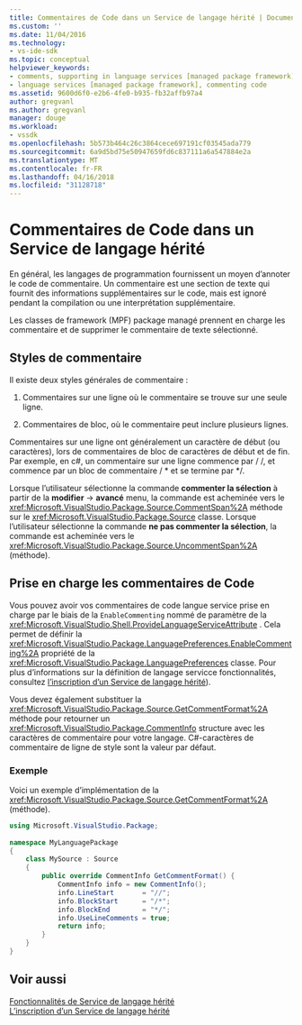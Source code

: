 ```yaml
---
title: Commentaires de Code dans un Service de langage hérité | Documents Microsoft
ms.custom: ''
ms.date: 11/04/2016
ms.technology:
- vs-ide-sdk
ms.topic: conceptual
helpviewer_keywords:
- comments, supporting in language services [managed package framework]
- language services [managed package framework], commenting code
ms.assetid: 9600d6f0-e2b6-4fe0-b935-fb32affb97a4
author: gregvanl
ms.author: gregvanl
manager: douge
ms.workload:
- vssdk
ms.openlocfilehash: 5b573b464c26c3864cece697191cf03545ada779
ms.sourcegitcommit: 6a9d5bd75e50947659fd6c837111a6a547884e2a
ms.translationtype: MT
ms.contentlocale: fr-FR
ms.lasthandoff: 04/16/2018
ms.locfileid: "31128718"
---
```

# <a name="commenting-code-in-a-legacy-language-service"></a>Commentaires de Code dans un Service de langage hérité
En général, les langages de programmation fournissent un moyen d’annoter le code de commentaire. Un commentaire est une section de texte qui fournit des informations supplémentaires sur le code, mais est ignoré pendant la compilation ou une interprétation supplémentaire.  
  
 Les classes de framework (MPF) package managé prennent en charge les commentaire et de supprimer le commentaire de texte sélectionné.  
  
## <a name="comment-styles"></a>Styles de commentaire  
 Il existe deux styles générales de commentaire :  
  
1.  Commentaires sur une ligne où le commentaire se trouve sur une seule ligne.  
  
2.  Commentaires de bloc, où le commentaire peut inclure plusieurs lignes.  
  
 Commentaires sur une ligne ont généralement un caractère de début (ou caractères), lors de commentaires de bloc de caractères de début et de fin. Par exemple, en c#, un commentaire sur une ligne commence par / /, et commence par un bloc de commentaire / * et se termine par \*/.  
  
 Lorsque l’utilisateur sélectionne la commande **commenter la sélection** à partir de la **modifier** -> **avancé** menu, la commande est acheminée vers le <xref:Microsoft.VisualStudio.Package.Source.CommentSpan%2A> méthode sur le <xref:Microsoft.VisualStudio.Package.Source> classe. Lorsque l’utilisateur sélectionne la commande **ne pas commenter la sélection**, la commande est acheminée vers le <xref:Microsoft.VisualStudio.Package.Source.UncommentSpan%2A> (méthode).  
  
## <a name="supporting-code-comments"></a>Prise en charge les commentaires de Code  
 Vous pouvez avoir vos commentaires de code langue service prise en charge par le biais de la `EnableCommenting` nommé de paramètre de la <xref:Microsoft.VisualStudio.Shell.ProvideLanguageServiceAttribute> . Cela permet de définir la <xref:Microsoft.VisualStudio.Package.LanguagePreferences.EnableCommenting%2A> propriété de la <xref:Microsoft.VisualStudio.Package.LanguagePreferences> classe. Pour plus d’informations sur la définition de langage servicce fonctionnalités, consultez [l’inscription d’un Service de langage hérité](../../extensibility/internals/registering-a-legacy-language-service1.md)).  
  
 Vous devez également substituer la <xref:Microsoft.VisualStudio.Package.Source.GetCommentFormat%2A> méthode pour retourner un <xref:Microsoft.VisualStudio.Package.CommentInfo> structure avec les caractères de commentaire pour votre langage. C#-caractères de commentaire de ligne de style sont la valeur par défaut.  
  
### <a name="example"></a>Exemple  
 Voici un exemple d’implémentation de la <xref:Microsoft.VisualStudio.Package.Source.GetCommentFormat%2A> (méthode).  
  
```csharp  
using Microsoft.VisualStudio.Package;  
  
namespace MyLanguagePackage  
{  
    class MySource : Source  
    {  
        public override CommentInfo GetCommentFormat() {  
            CommentInfo info = new CommentInfo();  
            info.LineStart       = "//";  
            info.BlockStart      = "/*";  
            info.BlockEnd        = "*/";  
            info.UseLineComments = true;  
            return info;  
        }  
    }  
}  
```  
  
## <a name="see-also"></a>Voir aussi  
 [Fonctionnalités de Service de langage hérité](../../extensibility/internals/legacy-language-service-features1.md)   
 [L’inscription d’un Service de langage hérité](../../extensibility/internals/registering-a-legacy-language-service1.md)